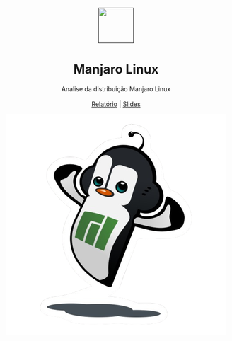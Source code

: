<p align="center">
  <a href="">
    <img src="https://github.com/nataliaalmada/NataliaKelvin_Seminario_Distrito_Manjaro_OS_-2022.1/blob/main/Images/Icon%20Manjaro.png?raw=true" alt="" width="80" height="80">
  </a>

  <h1 align="center">Manjaro Linux</h1>
   

  
  <p align="center">
    Analise da distribuição Manjaro Linux
    <br />
    <br />
    <a href="Link">Relatório</a>
    |
    <a href="https://github.com/nataliaalmada/NataliaKelvin_Seminario_Distrito_Manjaro_OS_-2022.1/blob/main/Apresenta%C3%A7%C3%A3o/Slide%20Apresenta%C3%A7%C3%A3o%20Manjaro.pdf">Slides</a>
  </p>
  <p align="center">
    <a href="">
      <img src="https://github.com/nataliaalmada/NataliaKelvin_Seminario_Distrito_Manjaro_OS_-2022.1/blob/main/Images/Mascote%20Jaro.png?raw=true" alt="Mascote Jaro">
    </a>
  </p>
</p>
